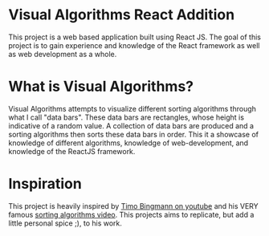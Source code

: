 # Visual Algorithms React Addition

This project is a web based application built using React JS. The goal of this project is to gain experience and knowledge of the React framework as well as web development as a whole.

# What is Visual Algorithms?
Visual Algorithms attempts to visualize different sorting algorithms through what I call "data bars". These data bars are rectangles, whose height is indicative of a random value. A collection of data bars are produced and a sorting algorithms then sorts these data bars in order. This it a showcase of knowledge of different algorithms, knowledge of web-development, and knowledge of the ReactJS framework.

# Inspiration
This project is heavily inspired by [Timo Bingmann on youtube](https://www.youtube.com/channel/UC9m2XDfCnrS4QTzVBTrD89w) and his VERY famous [sorting algorithms video](https://www.youtube.com/watch?v=kPRA0W1kECg&t). This projects aims to replicate, but add a little personal spice ;), to his work.
